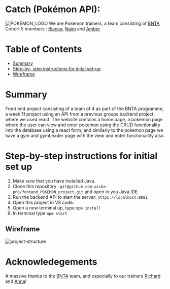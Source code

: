 # Catch (Pokémon API):
![POKEMON_LOGO](https://user-images.githubusercontent.com/67974517/174847849-cc02acdf-52b7-428b-8d2d-619ff923cedb.png)
We are Pokemon trainers, a team consisting of [BNTA](https://techacademy.brightnetwork.co.uk/) Cohort 5 members : [Bianca](https://github.com/biancakendall29), [Naim](https://github.com/N41M) and [Amber](https://github.com/aakamara)
# Table of Contents
- [Summary](#summary)
- [Step-by- step instructions for inital set-up](#step-by-step-instructions-for-initial-set-up)
- [Wireframe](#wireframe)

# Summary
Front end project consisting of a team of 4 as part of the BNTA programme, a week 11 project using an API from a previous groups backend project, where we used react. The website contains a home page, a pokemon page where the user can view and enter pokemon using the CRUD functionality into the database using a react form, and similarly to the pokemon page we have a gym and gymLeader page with the view and enter functionaility also.
# Step-by-step instructions for initial set up
1. Make sure that you have installed Java.
2. Clone this repository : `git@github.com:aisha-png/fontend_POKEMON_project.git` and open in you Java IDE
3. Run the backend API to start the server: `https://localhost:8081`
4. Open this project in VS code.
5. Open a new terminal up, type `npm install`
6. In terminal type `npm start`
## Wireframe
![project-structure](https://user-images.githubusercontent.com/96268466/175270751-97da629c-81c0-4f6a-aecf-5bc8ff5188e0.png)
# Acknowledegements
A massive thanks to the [BNTA](https://techacademy.brightnetwork.co.uk/) team, and especially to our trainers [Richard](https://github.com/biancakendall29/w07_server_side_project#summary) and [Anna](https://github.com/biancakendall29/w07_server_side_project#summary)!
